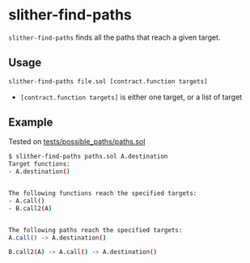 # slither-find-paths

`slither-find-paths` finds all the paths that reach a given target.

## Usage

```sh
slither-find-paths file.sol [contract.function targets]
```

- `[contract.function targets]` is either one target, or a list of target

## Example

Tested on [tests/possible_paths/paths.sol](https://github.com/trailofbits/slither/blob/master/tests/possible_paths/paths.sol)

```sh
$ slither-find-paths paths.sol A.destination
Target functions:
- A.destination()


The following functions reach the specified targets:
- A.call()
- B.call2(A)


The following paths reach the specified targets:
A.call() -> A.destination()

B.call2(A) -> A.call() -> A.destination()
```
